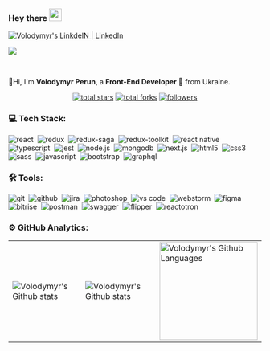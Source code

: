 ### Hey there <img src="https://media.giphy.com/media/hvRJCLFzcasrR4ia7z/giphy.gif" width="25px" height="25px">
<a href="https://www.linkedin.com/in/volodymyr-perun-85b4ab18b/">
 <img alt="Volodymyr's LinkdeIN | LinkedIn" src="https://img.shields.io/badge/linkedin-0077B5.svg?&style=for-the-badge&logo=linkedin&logoColor=white" />
</a>
<!-- <a href="https://www.instagram.com/volodimirperun/">
 <img alt="Volodymyr's Instagram | Instagram" src="https://img.shields.io/badge/instagram-E4405F.svg?&style=for-the-badge&logo=instagram&logoColor=white" />
</a> -->

![](https://visitor-badge.glitch.me/badge?page_id=VolodymyrPerun.VolodymyrPerun)

<br />

📍Hi, I'm <b>Volodymyr Perun</b>, a <b>Front-End Developer</b> 🚀 from Ukraine.

<div align="center">
  <a href="https://github.com/VolodymyrPerun?tab=repositories&sort=stargazers">
    <img alt="total stars" title="Total stars on GitHub" src="https://custom-icon-badges.herokuapp.com/badge/dynamic/json?logo=star&color=7c007c&labelColor=640464&label=Stars&style=for-the-badge&query=%24.stars&url=https://api.github-star-counter.workers.dev/user/VolodymyrPerun"/></a>
  <a href="https://github.com/VolodymyrPerun?tab=repositories&sort=stargazers">
    <img alt="total forks" title="Total forks on GitHub" src="https://custom-icon-badges.herokuapp.com/badge/dynamic/json?logo=fork&color=55960c&labelColor=488207&label=Forks&style=for-the-badge&query=%24.forks&url=https://api.github-star-counter.workers.dev/user/VolodymyrPerun"/></a>
  <a href="https://github.com/VolodymyrPerun">
    <img alt="followers" title="Follow me on Github" src="https://custom-icon-badges.herokuapp.com/github/followers/VolodymyrPerun?color=236ad3&labelColor=1155ba&style=for-the-badge&logo=person-add&label=Follow&logoColor=white"/></a>
</div>

### 💻 Tech Stack:

<img alt="react" src="https://img.shields.io/badge/react-61DAFB.svg?&style=for-the-badge&logo=react&logoColor=fff" />&nbsp;
<img alt="redux" src="https://img.shields.io/badge/redux-764ABC.svg?&style=for-the-badge&logo=redux&logoColor=fff" />&nbsp;
<img alt="redux-saga" src="https://img.shields.io/badge/redux saga-939393.svg?&style=for-the-badge&logo=redux-saga&logoColor=fff" />&nbsp;
<img alt="redux-toolkit" src="https://img.shields.io/badge/redux toolkit-764ABC.svg?&style=for-the-badge&logo=redux&logoColor=fff" />&nbsp;
<img alt="react native" src="https://img.shields.io/badge/react native-61DAFB.svg?&style=for-the-badge&logo=react&logoColor=fff" />&nbsp;
<img alt="typescript" src="https://img.shields.io/badge/typescript-007ACC.svg?&style=for-the-badge&logo=typescript&logoColor=fff" />&nbsp;
<img alt="jest" src="https://img.shields.io/badge/jest-C21325.svg?&style=for-the-badge&logo=jest&logoColor=fff" />&nbsp;
<img alt="node.js" src="https://img.shields.io/badge/node.js-90C53F.svg?&style=for-the-badge&logo=node.js&logoColor=fff" />&nbsp;
<img alt="mongodb" src="https://img.shields.io/badge/mongodb-26A944.svg?&style=for-the-badge&logo=mongodb&logoColor=fff" />&nbsp;
<img alt="next.js" src="https://img.shields.io/badge/next.js-000.svg?&style=for-the-badge&logo=next.js&logoColor=fff" />&nbsp;
<img alt="html5" src="https://img.shields.io/badge/html-E34F26.svg?&style=for-the-badge&logo=html5&logoColor=fff" />&nbsp;
<img alt="css3" src="https://img.shields.io/badge/css-1572B6.svg?&style=for-the-badge&logo=css3&logoColor=fff" />&nbsp;
<img alt="sass" src="https://img.shields.io/badge/sass-CF649A.svg?&style=for-the-badge&logo=sass&logoColor=fff" />&nbsp;
<img alt="javascript" src="https://img.shields.io/badge/javascript-F7DF1E.svg?&style=for-the-badge&logo=javascript&logoColor=fff" />&nbsp;
<img alt="bootstrap" src="https://img.shields.io/badge/bootstrap-7610F7.svg?&style=for-the-badge&logo=bootstrap&logoColor=fff" />&nbsp;
<img alt="graphql" src="https://img.shields.io/badge/graphql-E10098.svg?&style=for-the-badge&logo=graphql&logoColor=fff" />&nbsp;

### 🛠 Tools:

<img alt="git" src="https://img.shields.io/badge/git-F05033.svg?&style=for-the-badge&logo=git&logoColor=fff" />&nbsp;
<img alt="github" src="https://img.shields.io/badge/github-000.svg?&style=for-the-badge&logo=github&logoColor=fff" />&nbsp;
<img alt="jira" src="https://img.shields.io/badge/jira-2D80FF.svg?&style=for-the-badge&logo=jira&logoColor=fff" />&nbsp;
<img alt="photoshop" src="https://img.shields.io/badge/photoshop-31A8FF.svg?&style=for-the-badge&logo=adobe-photoshop&logoColor=fff" />&nbsp;
<img alt="vs code" src="https://img.shields.io/badge/vs code-007ACC.svg?&style=for-the-badge&logo=visual-studio-code&logoColor=fff" />&nbsp;
<img alt="webstorm" src="https://img.shields.io/badge/webstorm-02C6D1.svg?&style=for-the-badge&logo=webstorm&logoColor=fff" />&nbsp;
<img alt="figma" src="https://img.shields.io/badge/figma-E10098.svg?&style=for-the-badge&logo=figma&logoColor=fff" />&nbsp;
<img alt="bitrise" src="https://img.shields.io/badge/bitrise-7610F7.svg?&style=for-the-badge&logo=bitrise&logoColor=fff" />&nbsp;
<img alt="postman" src="https://img.shields.io/badge/postman-E34F26.svg?&style=for-the-badge&logo=postman&logoColor=fff" />&nbsp;
<img alt="swagger" src="https://img.shields.io/badge/swagger-26A944.svg?&style=for-the-badge&logo=swagger&logoColor=fff" />&nbsp;
<img alt="flipper" src="https://img.shields.io/badge/flipper-7610F7.svg?&style=for-the-badge" />&nbsp;
<img alt="reactotron" src="https://img.shields.io/badge/reactotron-E34F26.svg?&style=for-the-badge&logo=react&logoColor=fff" />&nbsp;

### ⚙ GitHub Analytics:

<table>
  <tr>
    <td>
      <img align="left" src="https://github-readme-stats.vercel.app/api?username=VolodymyrPerun&show_icons=true&count_private=true&theme=algolia" alt="Volodymyr's Github stats" />
    </td>
    <td>
      <img align="left" src="https://github-readme-streak-stats.herokuapp.com/?user=VolodymyrPerun&theme=algolia" alt="Volodymyr's Github stats" />
    </td>
    <td>
      <img height="195px" align="right" alt="Volodymyr's Github Languages" src="https://github-readme-stats.vercel.app/api/top-langs/?username=volodymyrperun&theme=algolia&layout=compact" />
    </td>
  </tr>
</table>

